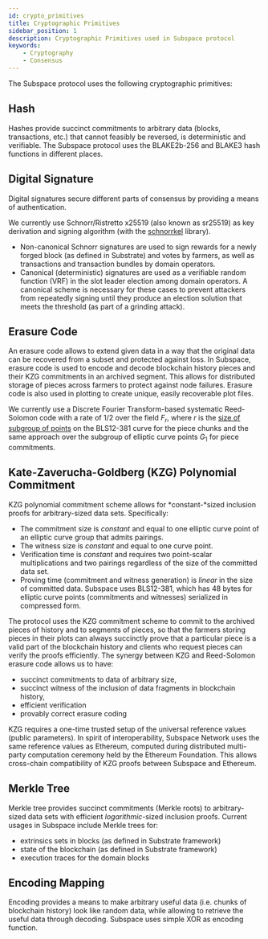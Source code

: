 ```yaml
---
id: crypto_primitives  
title: Cryptographic Primitives
sidebar_position: 1
description: Cryptographic Primitives used in Subspace protocol
keywords:
    - Cryptography
    - Consensus
---
```

The Subspace protocol uses the following cryptographic primitives:

## Hash

Hashes provide succinct commitments to arbitrary data (blocks, transactions, etc.) that cannot feasibly be reversed, is deterministic and verifiable. The Subspace protocol uses the BLAKE2b-256 and BLAKE3 hash functions in different places.

## Digital Signature

Digital signatures secure different parts of consensus by providing a means of authentication. 

We currently use Schnorr/Ristretto x25519 (also known as sr25519) as key derivation and signing algorithm (with the [schnorrkel](https://github.com/w3f/schnorrkel) library).

- Non-canonical Schnorr signatures are used to sign rewards for a newly forged block (as defined in Substrate) and votes by farmers, as well as transactions and transaction bundles by domain operators.
- Canonical (deterministic) signatures are used as a verifiable random function (VRF) in the slot leader election among domain operators. A canonical scheme is necessary for these cases to prevent attackers from repeatedly signing until they produce an election solution that meets the threshold (as part of a grinding attack).

## Erasure Code

An erasure code allows to extend given data in a way that the original data can be recovered from a subset and protected against loss.
In Subspace, erasure code is used to encode and decode blockchain history pieces and their KZG commitments in an archived segment. This allows for distributed storage of pieces across farmers to protect against node failures. Erasure code is also used in plotting to create unique, easily recoverable plot files.

We currently use a Discrete Fourier Transform-based systematic Reed-Solomon code with a rate of $1/2$ over the field $F_{r}$, where $r$ is the [size of subgroup of points](https://hackmd.io/@benjaminion/bls12-381#Curve-equation-and-parameters) on the BLS12-381 curve for the piece chunks and the same approach over the subgroup of elliptic curve points $G_1$ for piece commitments.

## Kate-Zaverucha-Goldberg (KZG) Polynomial Commitment

KZG polynomial commitment scheme allows for *constant-*sized inclusion proofs for arbitrary-sized data sets. Specifically:

- The commitment size is *constant* and equal to one elliptic curve point of an elliptic curve group that admits pairings. 
- The witness size is *constant* and equal to one curve point.
- Verification time is *constant* and requires two point-scalar multiplications and two pairings regardless of the size of the committed data set.
- Proving time (commitment and witness generation) is *linear* in the size of committed data.
Subspace uses BLS12-381, which has 48 bytes for elliptic curve points (commitments and witnesses) serialized in compressed form.

The protocol uses the KZG commitment scheme to commit to the archived pieces of history and to segments of pieces, so that the farmers storing pieces in their plots can always succinctly prove that a particular piece is a valid part of the blockchain history and clients who request pieces can verify the proofs efficiently.
The synergy between KZG and Reed-Solomon erasure code allows us to have:

- succinct commitments to data of arbitrary size,
- succinct witness of the inclusion of data fragments in blockchain history,
- efficient verification
- provably correct erasure coding

KZG requires a one-time trusted setup of the universal reference values (public parameters). In spirit of interoperability, Subspace Network uses the same reference values as Ethereum, computed during distributed multi-party computation ceremony held by the Ethereum Foundation. This allows cross-chain compatibility of KZG proofs between Subspace and Ethereum.

## Merkle Tree

Merkle tree provides succinct commitments (Merkle roots) to arbitrary-sized data sets with efficient *logarithmic*-sized inclusion proofs. Current usages in Subspace include Merkle trees for:

- extrinsics sets in blocks (as defined in Substrate framework)
- state of the blockchain (as defined in Substrate framework)
- execution traces for the domain blocks

## Encoding Mapping

Encoding provides a means to make arbitrary useful data (i.e. chunks of blockchain history) look like random data, while allowing to retrieve the useful data through decoding. Subspace uses simple XOR as encoding function.
